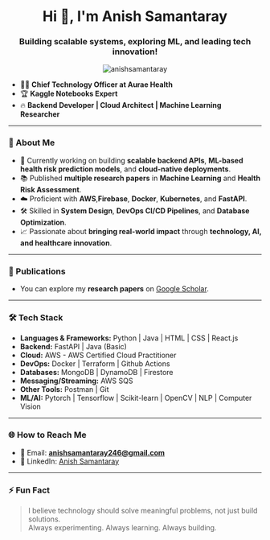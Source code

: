 <h1 align="center">Hi 👋, I'm Anish Samantaray</h1>
<h3 align="center">Building scalable systems, exploring ML, and leading tech innovation!</h3>

<p align="center">
  <img src="https://komarev.com/ghpvc/?username=anishsamantaray&label=Profile%20views&color=0e75b6&style=flat" alt="anishsamantaray" />
</p>

- 🧑‍💻 <strong>Chief Technology Officer at Aurae Health</strong>  
- 🏆 <strong>Kaggle Notebooks Expert</strong>  
- 🔥 <strong>Backend Developer | Cloud Architect | Machine Learning Researcher</strong>

---

### 🚀 About Me
- 🔭 Currently working on building <strong>scalable backend APIs</strong>, <strong>ML-based health risk prediction models</strong>, and <strong>cloud-native deployments</strong>.
- 📚 Published <strong>multiple research papers</strong> in <strong>Machine Learning</strong> and <strong>Health Risk Assessment</strong>.
- ☁️ Proficient with <strong>AWS</strong>,<strong>Firebase</strong>, <strong>Docker</strong>, <strong>Kubernetes</strong>, and <strong>FastAPI</strong>.
- 🛠️ Skilled in <strong>System Design</strong>, <strong>DevOps CI/CD Pipelines</strong>, and <strong>Database Optimization</strong>.
- 📈 Passionate about <strong>bringing real-world impact</strong> through <strong>technology, AI, and healthcare innovation</strong>.

---

### 📄 Publications
- You can explore my <strong>research papers</strong> on [Google Scholar](https://scholar.google.com/citations?user=DjzUICUAAAAJ&hl=en).

---

### 🛠️ Tech Stack
- <strong>Languages & Frameworks:</strong> Python | Java  | HTML | CSS | React.js
- <strong>Backend:</strong> FastAPI | Java (Basic)
- <strong>Cloud:</strong> AWS - AWS Certified Cloud Practitioner
- <strong>DevOps:</strong> Docker | Terraform | Github Actions
- <strong>Databases:</strong> MongoDB | DynamoDB | Firestore 
- <strong>Messaging/Streaming:</strong> AWS SQS
- <strong>Other Tools:</strong> Postman | Git 
- <strong>ML/AI:</strong> Pytorch | Tensorflow | Scikit-learn | OpenCV | NLP | Computer Vision
---

### 🌐 How to Reach Me
- 📢 Email: <strong>anishsamantaray246@gmail.com</strong>
- 💼 LinkedIn: [Anish Samantaray](https://www.linkedin.com/in/anish-samantaray/)

---

### ⚡ Fun Fact
> I believe technology should solve meaningful problems, not just build solutions.  
> Always experimenting. Always learning. Always building.





